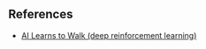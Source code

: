 ## References
- [AI Learns to Walk (deep reinforcement learning)](https://www.youtube.com/watch?v=L_4BPjLBF4E)
